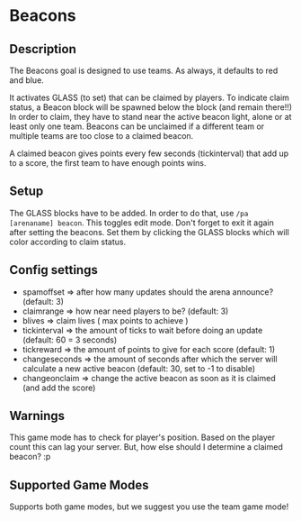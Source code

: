 # Beacons

## Description

The Beacons goal is designed to use teams. As always, it defaults to red and blue.

It activates GLASS (to set) that can be claimed by players. To indicate claim status, a Beacon block will be spawned below the block (and remain there!!)
In order to claim, they have to stand near the active beacon light, alone or at least only one team.
Beacons can be unclaimed if a different team or multiple teams are too close to a claimed beacon.

A claimed beacon gives points every few seconds (tickinterval) that add up to a score, the first team to have enough points wins.

## Setup

The GLASS blocks have to be added. In order to do that, use `/pa [arenaname] beacon`. This toggles edit mode.
Don't forget to exit it again after setting the beacons. Set them by clicking the GLASS blocks which will color according to claim status.

## Config settings  

- spamoffset => after how many updates should the arena announce? (default: 3)
- claimrange => how near need players to be? (default: 3)
- blives => claim lives ( max points to achieve )
- tickinterval => the amount of ticks to wait before doing an update (default: 60 = 3 seconds)
- tickreward => the amount of points to give for each score (default: 1)
- changeseconds => the amount of seconds after which the server will calculate a new active beacon (default: 30, set to -1 to disable)
- changeonclaim => change the active beacon as soon as it is claimed (and add the score)

## Warnings

This game mode has to check for player's position. Based on the player count this can lag your server. But, how else should I determine a claimed beacon? :p

## Supported Game Modes

Supports both game modes, but we suggest you use the team game mode!

